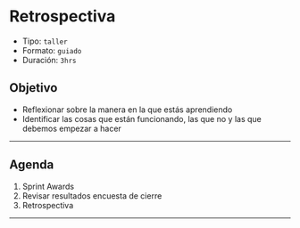 # Retrospectiva
- Tipo: `taller`
- Formato: `guiado`
- Duración: `3hrs`

## Objetivo

- Reflexionar sobre la manera en la que estás aprendiendo
- Identificar las cosas que están funcionando, las que no y las que debemos empezar a hacer

***

## Agenda

1. Sprint Awards
2. Revisar resultados encuesta de cierre
3. Retrospectiva

***
